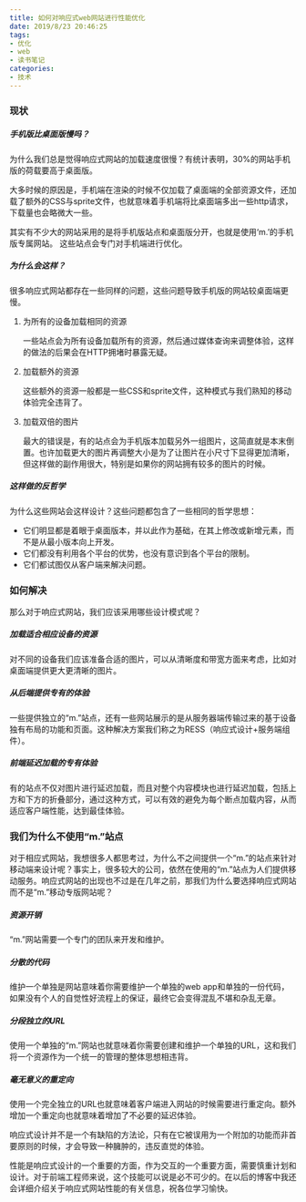 ```yaml
---
title: 如何对响应式web网站进行性能优化
date: 2019/8/23 20:46:25
tags: 
- 优化
- web
- 读书笔记
categories: 
- 技术
---
```

### 现状
##### 手机版比桌面版慢吗？
为什么我们总是觉得响应式网站的加载速度很慢？有统计表明，30%的网站手机版的荷载要高于桌面版。

大多时候的原因是，手机端在渲染的时候不仅加载了桌面端的全部资源文件，还加载了额外的CSS与sprite文件，也就意味着手机端将比桌面端多出一些http请求，下载量也会略微大一些。

其实有不少大的网站采用的是将手机版站点和桌面版分开，也就是使用‘m.’的手机版专属网站。 这些站点会专门对手机端进行优化。

##### 为什么会这样？
很多响应式网站都存在一些同样的问题，这些问题导致手机版的网站较桌面端更慢。

1. 为所有的设备加载相同的资源

    一些站点会为所有设备加载所有的资源，然后通过媒体查询来调整体验，这样的做法的后果会在HTTP拥堵时暴露无疑。

2. 加载额外的资源

    这些额外的资源一般都是一些CSS和sprite文件，这种模式与我们熟知的移动体验完全违背了。

3. 加载双倍的图片

    最大的错误是，有的站点会为手机版本加载另外一组图片，这简直就是本末倒置。也许加载更大的图片再调整大小是为了让图片在小尺寸下显得更加清晰，但这样做的副作用很大，特别是如果你的网站拥有较多的图片的时候。

##### 这样做的反哲学
为什么这些网站会这样设计？这些问题都包含了一些相同的哲学思想：
- 它们明显都是着眼于桌面版本，并以此作为基础，在其上修改或新增元素，而不是从最小版本向上开发。
- 它们都没有利用各个平台的优势，也没有意识到各个平台的限制。
- 它们都试图仅从客户端来解决问题。

### 如何解决
那么对于响应式网站，我们应该采用哪些设计模式呢？

##### 加载适合相应设备的资源
对不同的设备我们应该准备合适的图片，可以从清晰度和带宽方面来考虑，比如对桌面端提供更大更清晰的图片。

##### 从后端提供专有的体验
一些提供独立的“m.”站点，还有一些网站展示的是从服务器端传输过来的基于设备独有布局的功能和页面。这种解决方案我们称之为RESS（响应式设计+服务端组件）。

##### 前端延迟加载的专有体验
有的站点不仅对图片进行延迟加载，而且对整个内容模块也进行延迟加载，包括上方和下方的折叠部分，通过这种方式，可以有效的避免为每个断点加载内容，从而适应客户端性能，达到最佳体验。

### 我们为什么不使用“m.”站点
对于相应式网站，我想很多人都思考过，为什么不之间提供一个“m.”的站点来针对移动端来设计呢？事实上，很多较大的公司，依然在使用的“m.”站点为人们提供移动服务。响应式网站的出现也不过是在几年之前，那我们为什么要选择响应式网站而不是“m.”移动专版网站呢？

##### 资源开销
“m.”网站需要一个专门的团队来开发和维护。

##### 分散的代码
维护一个单独是网站意味着你需要维护一个单独的web app和单独的一份代码，如果没有个人的自觉性好流程上的保证，最终它会变得混乱不堪和杂乱无章。

##### 分段独立的URL
使用一个单独的“m.”网站也就意味着你需要创建和维护一个单独的URL，这和我们将一个资源作为一个统一的管理的整体思想相违背。

##### 毫无意义的重定向
使用一个完全独立的URL也就意味着客户端进入网站的时候需要进行重定向。额外增加一个重定向也就意味着增加了不必要的延迟体验。

响应式设计并不是一个有缺陷的方法论，只有在它被误用为一个附加的功能而非首要原则的时候，才会导致一种臃肿的，违反直觉的体验。

性能是响应式设计的一个重要的方面，作为交互的一个重要方面，需要慎重计划和设计。对于前端工程师来说，这个技能可以说是必不可少的。在以后的博客中我还会详细介绍关于响应式网站性能的有关信息，祝各位学习愉快。
